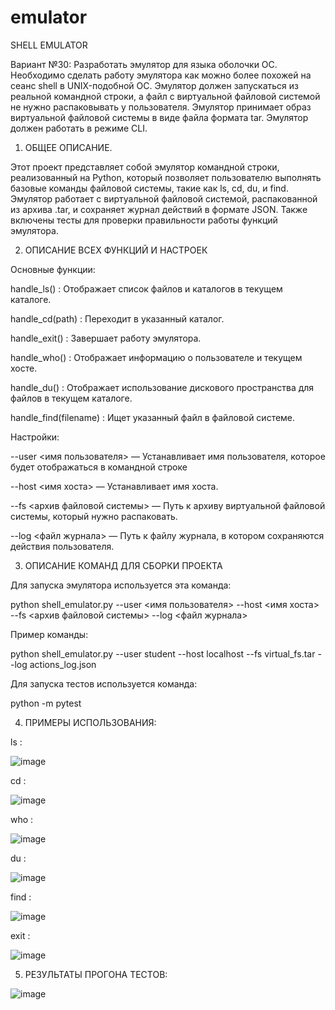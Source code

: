 # emulator 
SHELL EMULATOR

Вариант №30: Разработать эмулятор для языка оболочки ОС. Необходимо сделать работу эмулятора как можно более похожей на сеанс shell в UNIX-подобной ОС. Эмулятор должен запускаться из реальной командной строки, а файл с виртуальной файловой системой не нужно распаковывать у пользователя. Эмулятор принимает образ виртуальной файловой системы в виде файла формата tar. Эмулятор должен работать в режиме CLI.

1. ОБЩЕЕ ОПИСАНИЕ.

Этот проект представляет собой эмулятор командной строки, реализованный на Python, который позволяет пользователю выполнять базовые команды файловой системы, такие как ls, cd, du, и find. Эмулятор работает с виртуальной файловой системой, распакованной из архива .tar, и сохраняет журнал действий в формате JSON. Также включены тесты для проверки правильности работы функций эмулятора.

2. ОПИСАНИЕ ВСЕХ ФУНКЦИЙ И НАСТРОЕК

Основные функции:

handle_ls() : Отображает список файлов и каталогов в текущем каталоге.

handle_cd(path) : Переходит в указанный каталог.

handle_exit() : Завершает работу эмулятора.

handle_who() : Отображает информацию о пользователе и текущем хосте.

handle_du() : Отображает использование дискового пространства для файлов в текущем каталоге.

handle_find(filename) : Ищет указанный файл в файловой системе.

Настройки:

--user <имя пользователя> — Устанавливает имя пользователя, которое будет отображаться в командной строке

--host <имя хоста> — Устанавливает имя хоста.

--fs <архив файловой системы> — Путь к архиву виртуальной файловой системы, который нужно распаковать.

--log <файл журнала> — Путь к файлу журнала, в котором сохраняются действия пользователя.

3. ОПИСАНИЕ КОМАНД ДЛЯ СБОРКИ ПРОЕКТА

Для запуска эмулятора используется эта команда:

python shell_emulator.py --user <имя пользователя> --host <имя хоста> --fs <архив файловой системы> --log <файл журнала>

Пример команды:

python shell_emulator.py --user student --host localhost --fs virtual_fs.tar --log actions_log.json

Для запуска тестов используется команда:

python -m pytest

4. ПРИМЕРЫ ИСПОЛЬЗОВАНИЯ:

ls :

![image](https://github.com/user-attachments/assets/b6f16b98-3633-41e8-b51b-a66088ee4a86)

cd :

![image](https://github.com/user-attachments/assets/7421ba1c-0415-48b2-811f-c03f77a39393)

who :

![image](https://github.com/user-attachments/assets/507e550a-20df-42b9-8210-8c1d1252025e)

du :

![image](https://github.com/user-attachments/assets/f0040409-98a0-46ce-80eb-8056866418c5)

find :

![image](https://github.com/user-attachments/assets/d32db8b7-9028-4f2c-9ef7-6810bc38e376)

exit :

![image](https://github.com/user-attachments/assets/c39449d9-7865-4fd5-97d5-9f51f4d6365e)

5. РЕЗУЛЬТАТЫ ПРОГОНА ТЕСТОВ:

![image](https://github.com/user-attachments/assets/18b56b50-faf3-4e39-ab72-f2248b7242cd)
